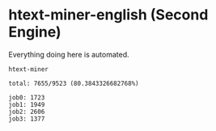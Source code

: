 # htext-miner-english (Second Engine)

Everything doing here is automated.

```
htext-miner

total: 7655/9523 (80.3843326682768%)

job0: 1723
job1: 1949
job2: 2606
job3: 1377
```